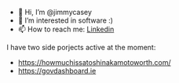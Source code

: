 - 👋 Hi, I’m @jimmycasey
- 👀 I’m interested in software :) 
- 📫 How to reach me: [Linkedin](https://www.linkedin.com/in/jimmycasey/)

I have two side porjects active at the moment:
- https://howmuchissatoshinakamotoworth.com/
- https://govdashboard.ie
